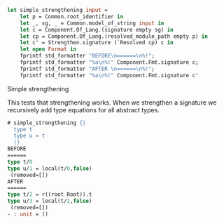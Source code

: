 ```ocaml
let simple_strengthening input =
    let p = Common.root_identifier in
    let _, sg, _ = Common.model_of_string input in
    let c = Component.Of_Lang.(signature empty sg) in
    let cp = Component.Of_Lang.(resolved_module_path empty p) in
    let c' = Strengthen.signature (`Resolved cp) c in
    let open Format in
    fprintf std_formatter "BEFORE\n======\n%!";
    fprintf std_formatter "%a\n%!" Component.Fmt.signature c;
    fprintf std_formatter "AFTER \n======\n%!";
    fprintf std_formatter "%a\n%!" Component.Fmt.signature c'
```

Simple strengthening

This tests that strengthening works. When we strengthen a signature we recursively add
type equations for all abstract types.

```ocaml
# simple_strengthening {|
  type t
  type u = t
  |}
BEFORE
======
type t/0
type u/1 = local(t/0,false)
 (removed=[])
AFTER
======
type t/2 = r((root Root)).t
type u/3 = local(t/2,false)
 (removed=[])
- : unit = ()
```
